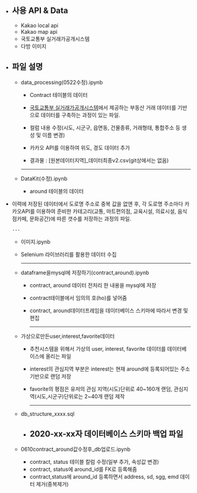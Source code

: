 * ## 사용 API & Data
  - Kakao local api
  - Kakao map api
  - 국토교통부 실거래가공개시스템  
  - 다방 이미지

* ## 파일 설명

  * data_processing(0522수정).ipynb
    - Contract 테이블의 데이터  
    
    - [국토교통부 실거래가공개시스템](http://rtdown.molit.go.kr/)에서 제공하는 부동산 거래 데이터를 기반으로 데이터를 구축하는 과정이 있는 파일.  
    
    - 컬럼 내용 수정(시도, 시군구, 읍면동, 건물종류, 거래형태, 통합주소 등 생성 및 이름 변경)  
    
    - 카카오 API를 이용하여 위도, 경도 데이터 추가  
    
    - 결과물 : [원본데이터지역]_데이터최종v2.csv(git상에서는 없음)  
    
    ---
    
      

  
  * DataKit(수정).ipynb
    - around 테이블의 데이터  
    
- 이력에 저장된 데이터에서 도로명 주소로 중복 값을 없앤 후, 각 도로명 주소마다 카카오API를 이용하여 준비한 카테고리(교통, 마트편의점, 교육시설, 의료시설, 음식점카페, 문화공간)에 따른 갯수를 저장하는 과정의 파일.
    
      ---
    
      
  
  * 이미지.ipynb  
    
  - Selenium 라이브러리를 활용한 데이터 수집  
    
      ---
    
      
    
  * dataframe을mysql에 저장하기(contract,around).ipynb  
    - contract, around 데이터 전처리 한 내용을 mysql에 저장  
    
    - contract테이블에서 임의의 호(ho)를 넣어줌  
  
    - contract, around데이터프레임을 데이터베이스 스키마에 따라서 변경 및 편집  
    
      ---
    
      
    
  * 가상으로만든user,interest,favorite데이터  
    - 추천시스템을 위해서 가상의 user, interest, favorite 데이터를 데이터베이스에 올리는 파일  
    
    - interest의 관심지역 부분은 interest는 현재 around에 등록되어있는 주소 기반으로 랜덤 저장  
  
    - favorite의 평점은 유저의 관심 지역(시도)단위로 40~160개 랜덤, 관심지역(시도,시군구)단위로는 2~40개 랜덤 제작  
    
      ---
    
      
  
  * db_structure_xxxx.sql  
    
    - 2020-xx-xx자 데이터베이스 스키마 백업 파일  
      ---
    
      
  
  * 0610contract_around값수정후_db업로드.ipynb
    
    - contract, status 테이블 칼럼 수정(일부 추가, 속성값 변경)  
    - contract, status에 around_id를 FK로 등록해줌  
    - contract,status에 around_id 등록하면서 address, sd, sgg, emd 데이터 제거(중복제거)  
